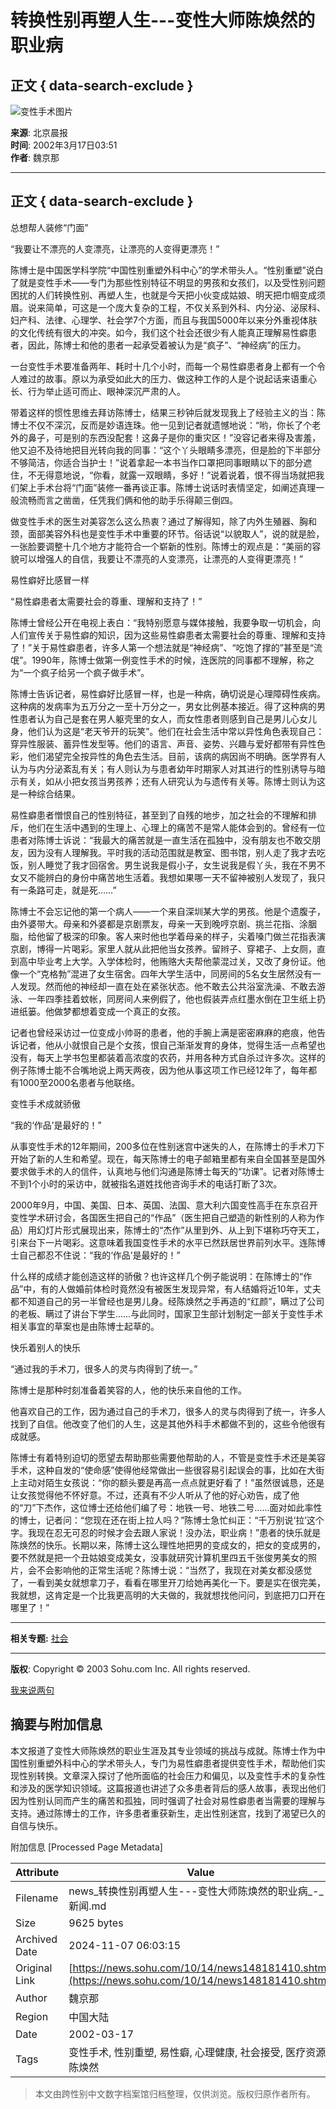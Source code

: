 # 转换性别再塑人生---变性大师陈焕然的职业病

## 正文 { data-search-exclude }


![变性手术图片](https://photo.sohu.com/37/72/Img147497237.gif)

**来源**: 北京晨报  
**时间**: 2002年3月17日03:51  
**作者**: 魏京那

---

## 正文 { data-search-exclude }

总想帮人装修“门面”

“我要让不漂亮的人变漂亮，让漂亮的人变得更漂亮！”

陈博士是中国医学科学院“中国性别重塑外科中心”的学术带头人。“性别重塑”说白了就是变性手术——专门为那些性别特征不明显的男孩和女孩们，以及受性别问题困扰的人们转换性别、再塑人生，也就是今天把小伙变成姑娘、明天把巾帼变成须眉。说来简单，可这是一个庞大复杂的工程，不仅关系到外科、内分泌、泌尿科、妇产科、法律、心理学、社会学7个方面，而且与我国5000年以来分外重视体肤的文化传统有很大的冲突。如今，我们这个社会还很少有人能真正理解易性癖患者，因此，陈博士和他的患者一起承受着被认为是“疯子”、“神经病”的压力。

一台变性手术要准备两年、耗时十几个小时，而每一个易性癖患者身上都有一个令人难过的故事。原以为承受如此大的压力、做这种工作的人是个说起话来语重心长、行为举止适可而止、眼神深沉严肃的人。

带着这样的惯性思维去拜访陈博士，结果三秒钟后就发现我上了经验主义的当：陈博士不仅不深沉，反而是妙语连珠。他一见到记者就遗憾地说：“哟，你长了个老外的鼻子，可是别的东西没配套！这鼻子是你的重灾区！”没容记者来得及害羞，他又迫不及待地把目光转向我的同事：“这个丫头眼睛多漂亮，但是脸的下半部分不够简洁，你适合当护士！”说着拿起一本书当作口罩把同事眼睛以下的部分遮住，不无得意地说，“你看，就露一双眼睛，多好！”说着说着，恨不得当场就把我们架上手术台将“门面”装修一番再谈正事。陈博士说话时表情坚定，如阐述真理一般流畅而言之凿凿，任凭我们俩和他的助手乐得颠三倒四。

做变性手术的医生对美容怎么这么热衷？通过了解得知，除了内外生殖器、胸和颈，面部美容外科也是变性手术中重要的环节。俗话说“以貌取人”，说的就是脸，一张脸要调整十几个地方才能符合一个崭新的性别。陈博士的观点是：“美丽的容貌可以增强人的自信，我要让不漂亮的人变漂亮，让漂亮的人变得更漂亮！”

易性癖好比感冒一样

“易性癖患者太需要社会的尊重、理解和支持了！”

陈博士曾经公开在电视上表白：“我特别愿意与媒体接触，我要争取一切机会，向人们宣传关于易性癖的知识，因为这些易性癖患者太需要社会的尊重、理解和支持了！”关于易性癖患者，许多人第一个想法就是“神经病”、“吃饱了撑的”甚至是“流氓”。1990年，陈博士做第一例变性手术的时候，连医院的同事都不理解，称之为“一个疯子给另一个疯子做手术”。

陈博士告诉记者，易性癖好比感冒一样，也是一种病，确切说是心理障碍性疾病。这种病的发病率为五万分之一至十万分之一，男女比例基本接近。得了这种病的男性患者认为自己是套在男人躯壳里的女人，而女性患者则感到自己是男儿心女儿身，他们认为这是“老天爷开的玩笑”。他们在社会生活中常以异性角色表现自己：穿异性服装、蓄异性发型等。他们的语言、声音、姿势、兴趣与爱好都带有异性色彩，他们渴望完全按异性的角色去生活。目前，该病的病因尚不明确。医学界有人认为与内分泌紊乱有关；有人则认为与患者幼年时期家人对其进行的性别诱导与暗示有关，如从小把女孩当男孩养；还有人研究认为与遗传有关等。陈博士则认为这是一种综合结果。

易性癖患者憎恨自己的性别特征，甚至到了自残的地步，加之社会的不理解和排斥，他们在生活中遇到的生理上、心理上的痛苦不是常人能体会到的。曾经有一位患者对陈博士诉说：“我最大的痛苦就是一直生活在孤独中，没有朋友也不敢交朋友，因为没有人理解我。平时我的活动范围就是教室、图书馆，别人走了我才去吃饭，别人睡觉了我才回宿舍。男生说我是假小子，女生说我是假丫头，我在不男不女又不能辨白的身份中痛苦地生活着。我想如果哪一天不留神被别人发现了，我只有一条路可走，就是死……”

陈博士不会忘记他的第一个病人——一个来自深圳某大学的男孩。他是个遗腹子，由外婆带大。母亲和外婆都是京剧票友，母亲一天到晚哼京剧、挑兰花指、涂胭脂，给他留了极深的印象。客人来时他也学着母亲的样子，尖着嗓门做兰花指表演京剧，博得一片喝彩。家里人就从此把他当女孩养。留辫子、穿裙子、上女厕，直到高中毕业考上大学。入学体检时，他贿赂大夫帮他蒙混过关，又改了身份证。他像一个“克格勃”混进了女生宿舍。四年大学生活中，同房间的5名女生居然没有一人发现。然而他的神经却一直在处在紧张状态。他不敢去公共浴室洗澡、不敢去游泳、一年四季挂着蚊帐，同房间人来例假了，他也假装弄点红墨水倒在卫生纸上扔进纸篓。他做梦都想着变成一个真正的女孩。

记者也曾经采访过一位变成小帅哥的患者，他的手腕上满是密密麻麻的疤痕，他告诉记者，他从小就恨自己是个女孩，恨自己渐渐发育的身体，觉得生活一点希望也没有，每天上学书包里都装着高浓度的农药，并用各种方式自杀过许多次。这样的例子陈博士能不合嘴地说上两天两夜，因为他从事这项工作已经12年了，每年都有1000至2000名患者与他联络。

变性手术成就骄傲

“我的‘作品’是最好的！”

从事变性手术的12年期间，200多位在性别迷宫中迷失的人，在陈博士的手术刀下开始了新的人生和希望。现在，每天陈博士的电子邮箱里都有来自全国甚至是国外要求做手术的人的信件，认真地与他们沟通是陈博士每天的“功课”。记者对陈博士不到1个小时的采访中，就被指名道姓找他咨询手术的电话打断了3次。

2000年9月，中国、美国、日本、英国、法国、意大利六国变性高手在东京召开变性学术研讨会，各国医生把自己的“作品”（医生把自己塑造的新性别的人称为作品）用幻灯片形式展现出来，陈博士的“杰作”从里到外、从上到下堪称巧夺天工，引来台下一片喝彩。这意味着我国变性手术的水平已然跃居世界前列水平。连陈博士自己都忍不住说：“我的‘作品’是最好的！”

什么样的成绩才能创造这样的骄傲？也许这样几个例子能说明：在陈博士的“作品”中，有的人做婚前体检时竟然没有被医生发现异常，有人结婚将近10年，丈夫都不知道自己的另一半曾经也是男儿身。经陈焕然之手再造的“红颜”，瞒过了公司的老板、瞒过了讲台下学生……与此同时，国家卫生部计划制定一部关于变性手术相关事宜的草案也是由陈博士起草的。

快乐着别人的快乐

“通过我的手术刀，很多人的灵与肉得到了统一。”

陈博士是那种时刻准备着笑容的人，他的快乐来自他的工作。

他喜欢自己的工作，因为通过自己的手术刀，很多人的灵与肉得到了统一，许多人找到了自信。他改变了他们的人生，这是其他外科手术都做不到的，这些令他很有成就感。

陈博士有着特别迫切的愿望去帮助那些需要他帮助的人，不管是变性手术还是美容手术，这种自发的“使命感”使得他经常做出一些很容易引起误会的事，比如在大街上主动对陌生女孩说：“你的额头要是再高一点点就更好看了！”虽然很诚恳，还是让女孩觉得他不怀好意。不过，还真有不少人听从了他的好心劝告，成了他的“刀”下杰作，这位博士还给他们编了号：地铁一号、地铁二号……面对如此率性的博士，记者问：“您现在还在街上拉人吗？”陈博士急忙纠正：“千万别说‘拉’这个字。我现在忍无可忍的时候才会去跟人家说！没办法，职业病！”患者的快乐就是陈焕然的快乐。长期以来，陈博士这么理性地把男的变成女的，把女的变成男的，要不然就是把一个丑姑娘变成美女，没事就研究计算机里四五千张俊男美女的照片，会不会影响他的正常生活呢？陈博士说：“当然了，我现在对美女都没感觉了，一看到美女就想拿刀子，看看在哪里开刀给她再美化一下。要是实在很完美，我就想，这肯定是一个比我更高明的大夫做的，我就想找他问问，到底把刀口开在哪里了！”

---

**相关专题:** [社会](https://news.sohu.com/51/66/subject143746651.shtml)

--- 

**版权**: Copyright © 2003 Sohu.com Inc. All rights reserved. 

[我来说两句](https://discuss.chinaren.com/10/14/discuss148181410.shtml)

## 摘要与附加信息

<!-- tcd_abstract -->
本文报道了变性大师陈焕然的职业生涯及其专业领域的挑战与成就。陈博士作为中国性别重塑外科中心的学术带头人，专门为易性癖患者提供变性手术，帮助他们实现性别转换。文章深入探讨了他所面临的社会压力和偏见，以及变性手术的复杂性和涉及的医学知识领域。这篇报道也讲述了众多患者背后的感人故事，表现出他们因为性别认同而产生的痛苦和孤独，同时强调了社会对易性癖患者当需要的理解与支持。通过陈博士的工作，许多患者重获新生，走出性别迷宫，找到了渴望已久的自信与快乐。
<!-- tcd_abstract_end -->

附加信息 [Processed Page Metadata]

| Attribute       | Value                                  |
|-----------------|----------------------------------------|
| Filename        | news_转换性别再塑人生---变性大师陈焕然的职业病_-_新闻.md                             |
| Size            | 9625 bytes                           |
| Archived Date   | 2024-11-07 06:03:15                             |
| Original Link   | [https://news.sohu.com/10/14/news148181410.shtml](https://news.sohu.com/10/14/news148181410.shtml)                       |
| Author          | 魏京那                               |
| Region          | 中国大陆                               |
| Date            | 2002-03-17                                 |
| Tags            | 变性手术, 性别重塑, 易性癖, 心理健康, 社会接受, 医疗资源, 陈焕然                                 |
>
> 本文由跨性别中文数字档案馆归档整理，仅供浏览。版权归原作者所有。
>